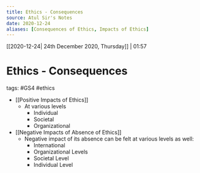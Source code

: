 ```yaml
---
title: Ethics - Consequences
source: Atul Sir's Notes
date: 2020-12-24
aliases: [Consequences of Ethics, Impacts of Ethics]
---
```

[[2020-12-24| 24th December 2020, Thursday]] | 01:57

# Ethics - Consequences
tags: #GS4 #ethics 

- [[Positive Impacts of Ethics]]
	- At various levels
		- Individual
		- Societal
		- Organizational
- [[Negative Impacts of  Absence of Ethics]]
	- Negative impact of its absence can be felt at various levels as well:	
		- International
		- Organizational Levels
		- Societal Level
		- Individual Level